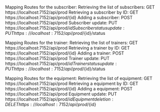 
Mapping Routes for the subscriber: Retrieving the list of subscribers: GET https://localhost:7152/api/prod Retrieving a subscriber by ID: GET https://localhost:7152/api/prod/{id} Adding a subscriber: POST https://localhost:7152/api/prod Subscriber update: PUT https://localhost:7152/api/prod/${id} Subscriber status update: PUT https://localhost:7152/api/prod/${id}/status

Mapping Routes for the trainer: Retrieving the list of trainers: GET https://localhost:7152/api/prod Retrieving a trainer by ID: GET https://localhost:7152/api/prod/{id} Adding a trainer: POST https://localhost:7152/api/prod Trainer update: PUT https://localhost:7152/api/prod/${id} Trainer status update: PUT https://localhost:7152/api/prod/${id}/status

Mapping Routes for the equipment: Retrieving the list of equipment: GET https://localhost:7152/api/prod Retrieving a equipment by ID: GET https://localhost:7152/api/prod/{id} Adding a equipment: POST https://localhost:7152/api/prod Equipment update: PUT https://localhost:7152/api/prod/${id} Equipment deletion: DELET https://localhost:7152/api/prod/${id}
